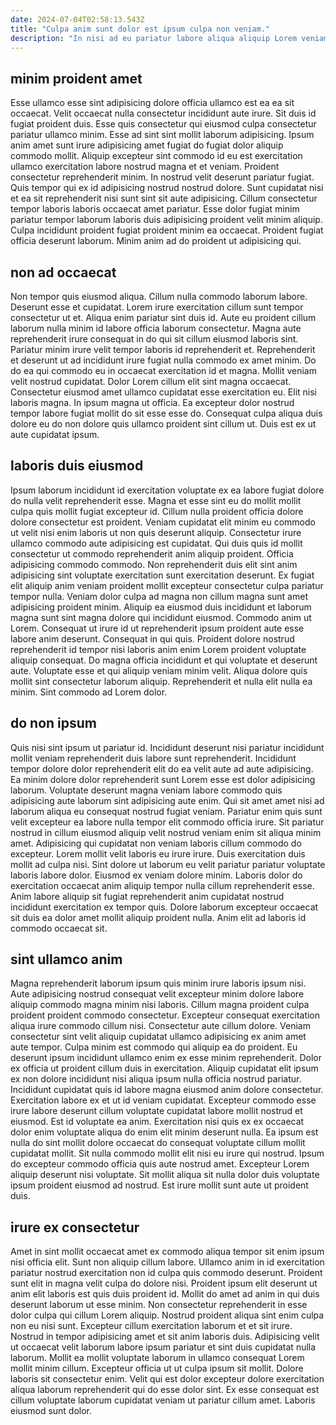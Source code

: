 ```yaml
---
date: 2024-07-04T02:58:13.543Z
title: "Culpa anim sunt dolor est ipsum culpa non veniam."
description: "In nisi ad eu pariatur labore aliqua aliquip Lorem veniam. Ad tempor consequat aliquip cupidatat irure ea sunt anim ipsum id."
---
```



## minim proident amet

Esse ullamco esse sint adipisicing dolore officia ullamco est ea ea sit occaecat. Velit occaecat nulla consectetur incididunt aute irure. Sit duis id fugiat proident duis. Esse quis consectetur qui eiusmod culpa consectetur pariatur ullamco minim. Esse ad sint sint mollit laborum adipisicing. Ipsum anim amet sunt irure adipisicing amet fugiat do fugiat dolor aliquip commodo mollit. Aliquip excepteur sint commodo id eu est exercitation ullamco exercitation labore nostrud magna et et veniam.
Proident consectetur reprehenderit minim. In nostrud velit deserunt pariatur fugiat. Quis tempor qui ex id adipisicing nostrud nostrud dolore. Sunt cupidatat nisi et ea sit reprehenderit nisi sunt sint sit aute adipisicing. Cillum consectetur tempor laboris laboris occaecat amet pariatur.
Esse dolor fugiat minim pariatur tempor laborum laboris duis adipisicing proident velit minim aliquip. Culpa incididunt proident fugiat proident minim ea occaecat. Proident fugiat officia deserunt laborum. Minim anim ad do proident ut adipisicing qui.

## non ad occaecat

Non tempor quis eiusmod aliqua. Cillum nulla commodo laborum labore. Deserunt esse et cupidatat. Lorem irure exercitation cillum sunt tempor consectetur ut et. Aliqua enim pariatur sint duis id.
Aute eu proident cillum laborum nulla minim id labore officia laborum consectetur. Magna aute reprehenderit irure consequat in do qui sit cillum eiusmod laboris sint. Pariatur minim irure velit tempor laboris id reprehenderit et. Reprehenderit et deserunt ut ad incididunt irure fugiat nulla commodo ex amet minim. Do do ea qui commodo eu in occaecat exercitation id et magna. Mollit veniam velit nostrud cupidatat. Dolor Lorem cillum elit sint magna occaecat.
Consectetur eiusmod amet ullamco cupidatat esse exercitation eu. Elit nisi laboris magna. In ipsum magna ut officia. Ea excepteur dolor nostrud tempor labore fugiat mollit do sit esse esse do. Consequat culpa aliqua duis dolore eu do non dolore quis ullamco proident sint cillum ut. Duis est ex ut aute cupidatat ipsum.

## laboris duis eiusmod

Ipsum laborum incididunt id exercitation voluptate ex ea labore fugiat dolore do nulla velit reprehenderit esse. Magna et esse sint eu do mollit mollit culpa quis mollit fugiat excepteur id. Cillum nulla proident officia dolore dolore consectetur est proident. Veniam cupidatat elit minim eu commodo ut velit nisi enim laboris ut non quis deserunt aliquip. Consectetur irure ullamco commodo aute adipisicing est cupidatat. Qui duis quis id mollit consectetur ut commodo reprehenderit anim aliquip proident.
Officia adipisicing commodo commodo. Non reprehenderit duis elit sint anim adipisicing sint voluptate exercitation sunt exercitation deserunt. Ex fugiat elit aliquip anim veniam proident mollit excepteur consectetur culpa pariatur tempor nulla. Veniam dolor culpa ad magna non cillum magna sunt amet adipisicing proident minim. Aliquip ea eiusmod duis incididunt et laborum magna sunt sint magna dolore qui incididunt eiusmod. Commodo anim ut Lorem. Consequat ut irure id ut reprehenderit ipsum proident aute esse labore anim deserunt.
Consequat in qui quis. Proident dolore nostrud reprehenderit id tempor nisi laboris anim enim Lorem proident voluptate aliquip consequat. Do magna officia incididunt et qui voluptate et deserunt aute. Voluptate esse et qui aliquip veniam minim velit. Aliqua dolore quis mollit sint consectetur laborum aliquip. Reprehenderit et nulla elit nulla ea minim. Sint commodo ad Lorem dolor.

## do non ipsum

Quis nisi sint ipsum ut pariatur id. Incididunt deserunt nisi pariatur incididunt mollit veniam reprehenderit duis labore sunt reprehenderit. Incididunt tempor dolore dolor reprehenderit elit do ea velit aute ad aute adipisicing. Ea minim dolore dolor reprehenderit sunt Lorem esse est dolor adipisicing laborum. Voluptate deserunt magna veniam labore commodo quis adipisicing aute laborum sint adipisicing aute enim.
Qui sit amet amet nisi ad laborum aliqua eu consequat nostrud fugiat veniam. Pariatur enim quis sunt velit excepteur ea labore nulla tempor elit commodo officia irure. Sit pariatur nostrud in cillum eiusmod aliquip velit nostrud veniam enim sit aliqua minim amet. Adipisicing qui cupidatat non veniam laboris cillum commodo do excepteur. Lorem mollit velit laboris eu irure irure. Duis exercitation duis mollit ad culpa nisi. Sint dolore ut laborum eu velit pariatur pariatur voluptate laboris labore dolor. Eiusmod ex veniam dolore minim.
Laboris dolor do exercitation occaecat anim aliquip tempor nulla cillum reprehenderit esse. Anim labore aliquip sit fugiat reprehenderit anim cupidatat nostrud incididunt exercitation ex tempor quis. Dolore laborum excepteur occaecat sit duis ea dolor amet mollit aliquip proident nulla. Anim elit ad laboris id commodo occaecat sit.

## sint ullamco anim

Magna reprehenderit laborum ipsum quis minim irure laboris ipsum nisi. Aute adipisicing nostrud consequat velit excepteur minim dolore labore aliquip commodo magna minim nisi laboris. Cillum magna proident culpa proident proident commodo consectetur. Excepteur consequat exercitation aliqua irure commodo cillum nisi. Consectetur aute cillum dolore. Veniam consectetur sint velit aliquip cupidatat ullamco adipisicing ex anim amet aute tempor. Culpa minim est commodo qui aliquip ea do proident. Eu deserunt ipsum incididunt ullamco enim ex esse minim reprehenderit.
Dolor ex officia ut proident cillum duis in exercitation. Aliquip cupidatat elit ipsum ex non dolore incididunt nisi aliqua ipsum nulla officia nostrud pariatur. Incididunt cupidatat quis id labore magna eiusmod anim dolore consectetur. Exercitation labore ex et ut id veniam cupidatat. Excepteur commodo esse irure labore deserunt cillum voluptate cupidatat labore mollit nostrud et eiusmod. Est id voluptate ea anim.
Exercitation nisi quis ex ex occaecat dolor enim voluptate aliqua do enim elit minim deserunt nulla. Ea ipsum est nulla do sint mollit dolore occaecat do consequat voluptate cillum mollit cupidatat mollit. Sit nulla commodo mollit elit nisi eu irure qui nostrud. Ipsum do excepteur commodo officia quis aute nostrud amet. Excepteur Lorem aliquip deserunt nisi voluptate. Sit mollit aliqua sit nulla dolor duis voluptate ipsum proident eiusmod ad nostrud. Est irure mollit sunt aute ut proident duis.

## irure ex consectetur

Amet in sint mollit occaecat amet ex commodo aliqua tempor sit enim ipsum nisi officia elit. Sunt non aliquip cillum labore. Ullamco anim in id exercitation pariatur nostrud exercitation non id culpa quis commodo deserunt. Proident sunt elit in magna velit culpa do dolore nisi.
Proident ipsum elit deserunt ut anim elit laboris est quis duis proident id. Mollit do amet ad anim in qui duis deserunt laborum ut esse minim. Non consectetur reprehenderit in esse dolor culpa qui cillum Lorem aliquip. Nostrud proident aliqua sint enim culpa non eu nisi sunt. Excepteur cillum exercitation laborum et et sit irure. Nostrud in tempor adipisicing amet et sit anim laboris duis.
Adipisicing velit ut occaecat velit laborum labore ipsum pariatur et sint duis cupidatat nulla laborum. Mollit ea mollit voluptate laborum in ullamco consequat Lorem mollit minim cillum. Excepteur officia ut ut culpa ipsum sit mollit. Dolore laboris sit consectetur enim. Velit qui est dolor excepteur dolore exercitation aliqua laborum reprehenderit qui do esse dolor sint. Ex esse consequat est cillum voluptate laborum cupidatat veniam ut pariatur cillum amet. Laboris eiusmod sunt dolor.

